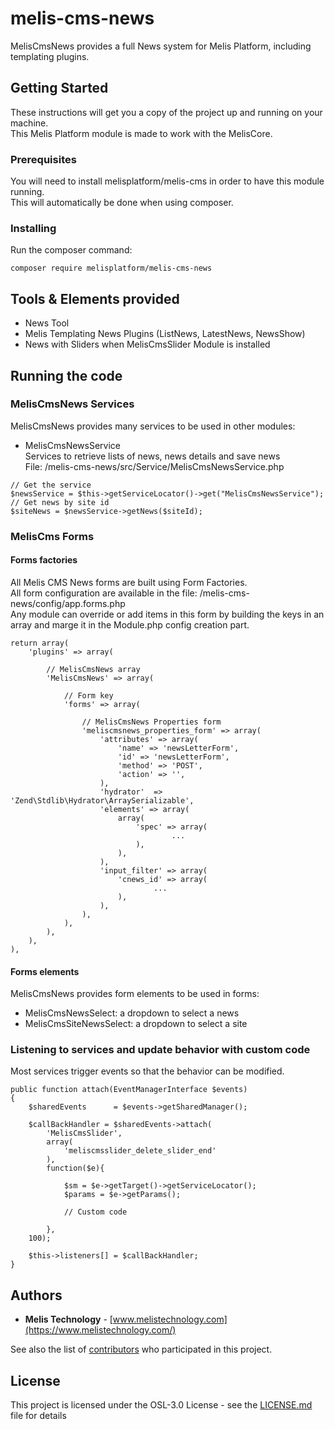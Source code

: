 # melis-cms-news

MelisCmsNews provides a full News system for Melis Platform, including templating plugins.

## Getting Started

These instructions will get you a copy of the project up and running on your machine.  
This Melis Platform module is made to work with the MelisCore.

### Prerequisites

You will need to install melisplatform/melis-cms in order to have this module running.  
This will automatically be done when using composer.

### Installing

Run the composer command:
```
composer require melisplatform/melis-cms-news
```

## Tools & Elements provided

* News Tool
* Melis Templating News Plugins (ListNews, LatestNews, NewsShow)
* News with Sliders when MelisCmsSlider Module is installed

## Running the code

### MelisCmsNews Services  

MelisCmsNews provides many services to be used in other modules:  

* MelisCmsNewsService  
Services to retrieve lists of news, news details and save news  
File: /melis-cms-news/src/Service/MelisCmsNewsService.php  
```
// Get the service
$newsService = $this->getServiceLocator()->get("MelisCmsNewsService");  
// Get news by site id
$siteNews = $newsService->getNews($siteId);  
```

### MelisCms Forms  

#### Forms factories
All Melis CMS News forms are built using Form Factories.  
All form configuration are available in the file: /melis-cms-news/config/app.forms.php  
Any module can override or add items in this form by building the keys in an array and marge it in the Module.php config creation part.  
``` 
return array(
	'plugins' => array(

		// MelisCmsNews array
		'MelisCmsNews' => array(

			// Form key
			'forms' => array(

				// MelisCmsNews Properties form
				'meliscmsnews_properties_form' => array(
					'attributes' => array(
						'name' => 'newsLetterForm',
						'id' => 'newsLetterForm',
						'method' => 'POST',
						'action' => '',
					),
					'hydrator'  => 'Zend\Stdlib\Hydrator\ArraySerializable',
					'elements' => array(  
						array(
							'spec' => array(
									...
							),
						),
					),
					'input_filter' => array(      
						'cnews_id' => array(
								...
						),   
					),
				),
			), 
		),
	),
),
``` 

#### Forms elements
MelisCmsNews provides form elements to be used in forms:  
* MelisCmsNewsSelect: a dropdown to select a news  
* MelisCmsSiteNewsSelect: a dropdown to select a site  


### Listening to services and update behavior with custom code  
Most services trigger events so that the behavior can be modified.  
```  
public function attach(EventManagerInterface $events)
{
    $sharedEvents      = $events->getSharedManager();
    
    $callBackHandler = $sharedEvents->attach(
        'MelisCmsSlider',
        array(
            'meliscmsslider_delete_slider_end'
        ),
    	function($e){
    	    
    		$sm = $e->getTarget()->getServiceLocator();   	
    		$params = $e->getParams();
    		
    		// Custom code    		
    		    
    	},
    100);
    
    $this->listeners[] = $callBackHandler;
}
```  


## Authors

* **Melis Technology** - [www.melistechnology.com](https://www.melistechnology.com/)

See also the list of [contributors](https://github.com/melisplatform/melis-cms-news/contributors) who participated in this project.


## License

This project is licensed under the OSL-3.0 License - see the [LICENSE.md](LICENSE.md) file for details